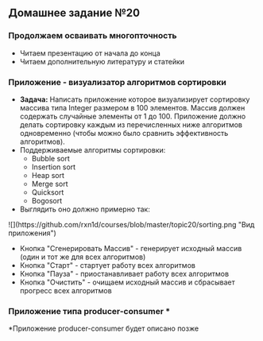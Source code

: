 ## Домашнее задание №20

### Продолжаем осваивать многопточность
 * Читаем презентацию от начала до конца
 * Читаем дополнительную литературу и статейки

### Приложение - визуализатор алгоритмов сортировки
 * **Задача:** Написать приложение которое визуализирует сортировку массива типа Integer размером в 100 элементов.
 Массив должен содержать случайные элементы от 1 до 100. Приложение должно делать сортировку каждым из перечисленных ниже
 алгоритмов одновременно (чтобы можно было сравнить эффективность алгоритмов).
 * Поддерживаемые алгоритмы сортировки:
   + Bubble sort
   + Insertion sort
   + Heap sort
   + Merge sort
   + Quicksort
   + Bogosort
 * Выглядить оно должно примерно так:
 <p>![](https://github.com/rxn1d/courses/blob/master/topic20/sorting.png "Вид приложения")

 * Кнопка "Сгенерировать Массив" - генерирует исходный массив (один и тот же для всех алгоритмов)
 * Кнопка "Старт" - стартует работу всех алгоритмов
 * Кнопка "Пауза" - приостанавливает работу всех алгоритмов
 * Кнопка "Очистить" - очищаем исходный массив и сбрасывает прогресс всех алгоритмов

### Приложение типа producer-consumer *

*Приложение producer-consumer будет описано позже